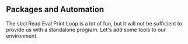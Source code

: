 ## Packages and Automation

The sbcl Read Eval Print Loop is a lot of fun, but it will not be sufficient to provide us with a standalone program. Let's add some tools to our environment.


